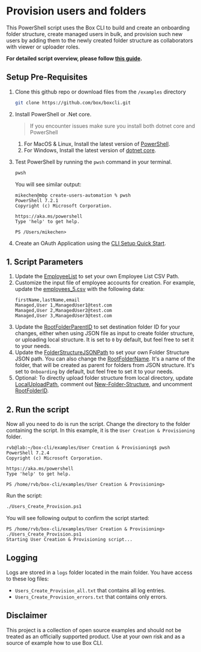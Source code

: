 # Provision users and folders

This PowerShell script uses the Box CLI to build and create an onboarding folder structure, create managed users in bulk, and provision such new users by adding them to the newly created folder structure as collaborators with viewer or uploader roles.

**For detailed script overview, please follow [this guide](https://developer.box.com/guides/cli/quick-start/powershell-script-templates/).**

## Setup Pre-Requisites
1. Clone this github repo or download files from the `/examples` directory
	```bash
	git clone https://github.com/box/boxcli.git
	```
2. Install PowerShell or .Net core.
	> If you encounter issues make sure you install both dotnet core and PowerShell
    1. For MacOS & Linux, Install the latest version of [PowerShell](https://docs.microsoft.com/en-us/powershell/scripting/install/installing-powershell?view=powershell-7.2).
    2. For Windows, Install the latest version of [dotnet core](https://dotnet.microsoft.com/download).
	
3. Test PowerShell by running the `pwsh` command in your terminal.
	```bash
	pwsh
	```
	
	You will see similar output:
	```
	mikechen@mbp create-users-automation % pwsh
	PowerShell 7.2.1
	Copyright (c) Microsoft Corporation.

	https://aka.ms/powershell
	Type 'help' to get help.

	PS /Users/mikechen>
	```

4. Create an OAuth Application using the [CLI Setup Quick Start][oauth-guide].

## 1. Script Parameters
1. Update the [EmployeeList](/examples/User%20Creation%20%26%20Provisioning/Users_Create_Provision.ps1#L10) to set your own Employee List CSV Path.
2. Customize the input file of employee accounts for creation.
    For example, update the [employees_5.csv](/examples/User%20Creation%20%26%20Provisioning/Employees_5.csv) with the following data:
    ```
    firstName,lastName,email
    Managed,User 1,ManagedUser1@test.com
    Managed,User 2,ManagedUser2@test.com
    Managed,User 3,ManagedUser3@test.com
    ```
3. Update the [RootFolderParentID](/examples/User%20Creation%20%26%20Provisioning/Users_Create_Provision.ps1#L21) to set destination folder ID for your changes, either when using JSON file as input to create folder structure, or uploading local structure. It is set to `0` by default, but feel free to set it to your needs.
4. Update the [FolderStructureJSONPath](/examples/User%20Creation%20%26%20Provisioning/Users_Create_Provision.ps1#L13) to set your own Folder Structure JSON path. You can also change the [RootFolderName](/examples/User%20Creation%20%26%20Provisioning/Users_Create_Provision.ps1#L17). It's a name of the folder, that will be created as parent for folders from JSON structure. It's set to `Onboarding` by default, but feel free to set it to your needs.
5. Optional: To directly upload folder structure from local directory, update [LocalUploadPath](/examples/User%20Creation%20%26%20Provisioning/Users_Create_Provision.ps1#L14), comment out [New-Folder-Structure](/examples/User%20Creation%20%26%20Provisioning/Users_Create_Provision.ps1#L113), and uncomment [RootFolderID](/examples/User%20Creation%20%26%20Provisioning/Users_Create_Provision.ps1#L116-L117). 

## 2. Run the script
Now all you need to do is run the script. Change the directory to the folder containing the script. In this example, it is the `User Creation & Provisioning` folder.
```
rvb@lab:~/box-cli/examples/User Creation & Provisioning$ pwsh
PowerShell 7.2.4
Copyright (c) Microsoft Corporation.

https://aka.ms/powershell
Type 'help' to get help.

PS /home/rvb/box-cli/examples/User Creation & Provisioning>
```

Run the script: 
```bash
./Users_Create_Provision.ps1
```

You will see following output to confirm the script started:
```
PS /home/rvb/box-cli/examples/User Creation & Provisioning> ./Users_Create_Provision.ps1
Starting User Creation & Provisioning script...
```

## Logging
Logs are stored in a `logs` folder located in the main folder. You have access to these log files:

* `Users_Create_Provision_all.txt` that contains all log entries.
* `Users_Create_Provision_errors.txt` that contains only errors.

## Disclaimer
This project is a collection of open source examples and should not be treated as an officially supported product. Use at your own risk and as a source of example how to use Box CLI.

[oauth-guide]: https://developer.box.com/guides/cli/quick-start/
